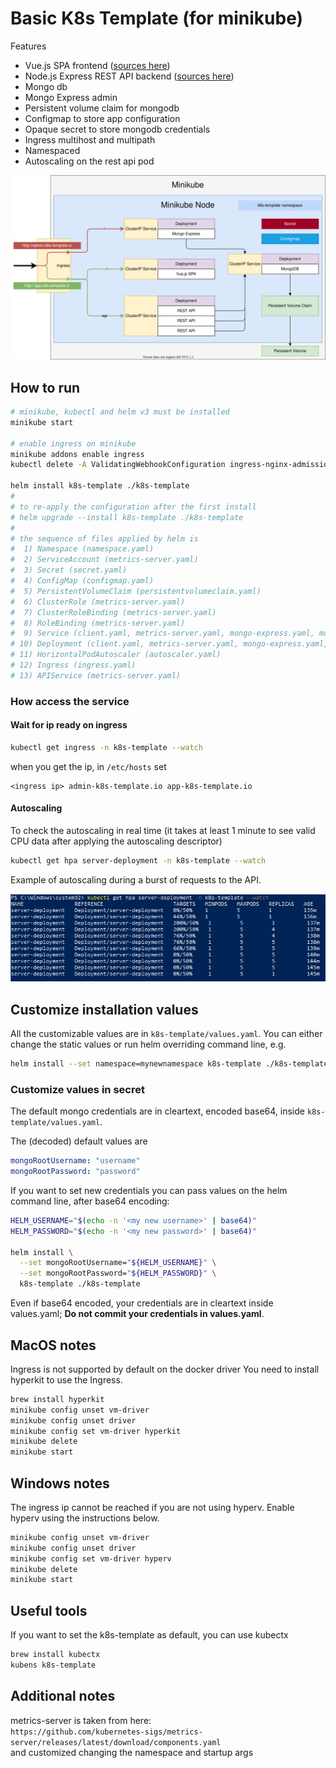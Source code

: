 # Basic K8s Template (for minikube)

Features

* Vue.js SPA frontend ([sources here](https://github.com/paolodenti/k8s-template-client))
* Node.js Express REST API backend ([sources here](https://github.com/paolodenti/k8s-template-server))
* Mongo db
* Mongo Express admin
* Persistent volume claim for mongodb
* Configmap to store app configuration
* Opaque secret to store mongodb credentials
* Ingress multihost and multipath
* Namespaced
* Autoscaling on the rest api pod

![node diagram](docs/node.svg?raw=true "Node Diagram")

## How to run

```bash
# minikube, kubectl and helm v3 must be installed
minikube start

# enable ingress on minikube
minikube addons enable ingress
kubectl delete -A ValidatingWebhookConfiguration ingress-nginx-admission

helm install k8s-template ./k8s-template
#
# to re-apply the configuration after the first install
# helm upgrade --install k8s-template ./k8s-template
#
# the sequence of files applied by helm is
#  1) Namespace (namespace.yaml)
#  2) ServiceAccount (metrics-server.yaml)
#  3) Secret (secret.yaml)
#  4) ConfigMap (configmap.yaml)
#  5) PersistentVolumeClaim (persistentvolumeclaim.yaml)
#  6) ClusterRole (metrics-server.yaml)
#  7) ClusterRoleBinding (metrics-server.yaml)
#  8) RoleBinding (metrics-server.yaml)
#  9) Service (client.yaml, metrics-server.yaml, mongo-express.yaml, mongo.yaml, server.yaml)
# 10) Deployment (client.yaml, metrics-server.yaml, mongo-express.yaml, mongo.yaml, server.yaml)
# 11) HorizontalPodAutoscaler (autoscaler.yaml)
# 12) Ingress (ingress.yaml)
# 13) APIService (metrics-server.yaml)

```

### How access the service

#### Wait for ip ready on ingress

```bash
kubectl get ingress -n k8s-template --watch
```

when you get the ip, in `/etc/hosts` set

```text
<ingress ip> admin-k8s-template.io app-k8s-template.io
```

#### Autoscaling

To check the autoscaling in real time (it takes at least 1 minute to see valid CPU data after applying the autoscaling descriptor)

```bash
kubectl get hpa server-deployment -n k8s-template --watch
```

Example of autoscaling during a burst of requests to the API.

![Autoscaling](docs/autoscaling.png?raw=true "Autoscaling")

## Customize installation values

All the customizable values are in `k8s-template/values.yaml`. You can either change the static values or run helm overriding command line, e.g.

```bash
helm install --set namespace=mynewnamespace k8s-template ./k8s-template
```

### Customize values in secret

The default mongo credentials are in cleartext, encoded base64, inside `k8s-template/values.yaml`.

The (decoded) default values are

```yaml
mongoRootUsername: "username"
mongoRootPassword: "password"
```

If you want to set new credentials you can pass values on the helm command line, after base64 encoding:

```bash
HELM_USERNAME="$(echo -n '<my new username>' | base64)"
HELM_PASSWORD="$(echo -n '<my new password>' | base64)"

helm install \
  --set mongoRootUsername="${HELM_USERNAME}" \
  --set mongoRootPassword="${HELM_PASSWORD}" \
  k8s-template ./k8s-template
```

Even if base64 encoded, your credentials are in cleartext inside values.yaml; **Do not commit your credentials in values.yaml**.

## MacOS notes

Ingress is not supported by default on the docker driver You need to install hyperkit to use the Ingress.

```bash
brew install hyperkit
minikube config unset vm-driver
minikube config unset driver
minikube config set vm-driver hyperkit
minikube delete
minikube start
```

## Windows notes

The ingress ip cannot be reached if you are not using hyperv. Enable hyperv using the instructions below.

```bash
minikube config unset vm-driver
minikube config unset driver
minikube config set vm-driver hyperv
minikube delete
minikube start
```

## Useful tools

If you want to set the k8s-template as default, you can use kubectx

```bash
brew install kubectx
kubens k8s-template
```

## Additional notes

metrics-server is taken from here:  
`https://github.com/kubernetes-sigs/metrics-server/releases/latest/download/components.yaml`  
and customized changing the namespace and startup args
